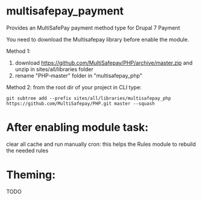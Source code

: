 # multisafepay_payment
Provides an MultiSafePay payment method type for Drupal 7 Payment

You need to download the Multisafepay library before enable the module.

Method 1: 
1. download https://github.com/MultiSafepay/PHP/archive/master.zip and unzip in  sites/all/libraries folder
2. rename "PHP-master" folder in "multisafepay_php"

Method 2: from the root dir of your project in CLI type:
```
git subtree add --prefix sites/all/libraries/multisafepay_php https://github.com/MultiSafepay/PHP.git master --squash
```

# After enabling module task:
clear all cache and run manually cron: this helps the Rules module to rebuild the needed rules

# Theming:
TODO
